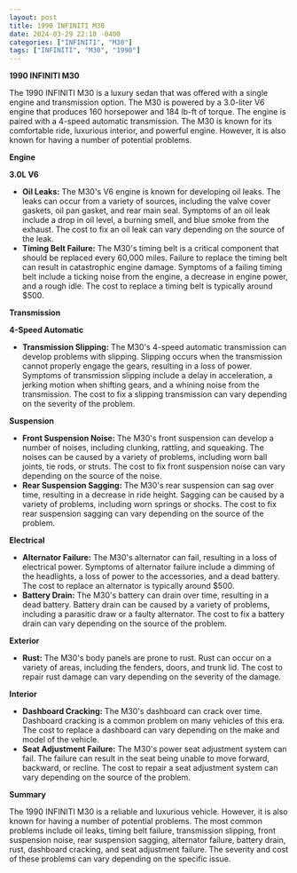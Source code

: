 ```yaml
---
layout: post
title: 1990 INFINITI M30
date: 2024-03-29 22:10 -0400
categories: ["INFINITI", "M30"]
tags: ["INFINITI", "M30", "1990"]
---
```

**1990 INFINITI M30**

The 1990 INFINITI M30 is a luxury sedan that was offered with a single engine and transmission option. The M30 is powered by a 3.0-liter V6 engine that produces 160 horsepower and 184 lb-ft of torque. The engine is paired with a 4-speed automatic transmission. The M30 is known for its comfortable ride, luxurious interior, and powerful engine. However, it is also known for having a number of potential problems.

**Engine**

**3.0L V6**

* **Oil Leaks:** The M30's V6 engine is known for developing oil leaks. The leaks can occur from a variety of sources, including the valve cover gaskets, oil pan gasket, and rear main seal. Symptoms of an oil leak include a drop in oil level, a burning smell, and blue smoke from the exhaust. The cost to fix an oil leak can vary depending on the source of the leak.
* **Timing Belt Failure:** The M30's timing belt is a critical component that should be replaced every 60,000 miles. Failure to replace the timing belt can result in catastrophic engine damage. Symptoms of a failing timing belt include a ticking noise from the engine, a decrease in engine power, and a rough idle. The cost to replace a timing belt is typically around $500.

**Transmission**

**4-Speed Automatic**

* **Transmission Slipping:** The M30's 4-speed automatic transmission can develop problems with slipping. Slipping occurs when the transmission cannot properly engage the gears, resulting in a loss of power. Symptoms of transmission slipping include a delay in acceleration, a jerking motion when shifting gears, and a whining noise from the transmission. The cost to fix a slipping transmission can vary depending on the severity of the problem.

**Suspension**

* **Front Suspension Noise:** The M30's front suspension can develop a number of noises, including clunking, rattling, and squeaking. The noises can be caused by a variety of problems, including worn ball joints, tie rods, or struts. The cost to fix front suspension noise can vary depending on the source of the noise.
* **Rear Suspension Sagging:** The M30's rear suspension can sag over time, resulting in a decrease in ride height. Sagging can be caused by a variety of problems, including worn springs or shocks. The cost to fix rear suspension sagging can vary depending on the source of the problem.

**Electrical**

* **Alternator Failure:** The M30's alternator can fail, resulting in a loss of electrical power. Symptoms of alternator failure include a dimming of the headlights, a loss of power to the accessories, and a dead battery. The cost to replace an alternator is typically around $500.
* **Battery Drain:** The M30's battery can drain over time, resulting in a dead battery. Battery drain can be caused by a variety of problems, including a parasitic draw or a faulty alternator. The cost to fix a battery drain can vary depending on the source of the problem.

**Exterior**

* **Rust:** The M30's body panels are prone to rust. Rust can occur on a variety of areas, including the fenders, doors, and trunk lid. The cost to repair rust damage can vary depending on the severity of the damage.

**Interior**

* **Dashboard Cracking:** The M30's dashboard can crack over time. Dashboard cracking is a common problem on many vehicles of this era. The cost to replace a dashboard can vary depending on the make and model of the vehicle.
* **Seat Adjustment Failure:** The M30's power seat adjustment system can fail. The failure can result in the seat being unable to move forward, backward, or recline. The cost to repair a seat adjustment system can vary depending on the source of the problem.

**Summary**

The 1990 INFINITI M30 is a reliable and luxurious vehicle. However, it is also known for having a number of potential problems. The most common problems include oil leaks, timing belt failure, transmission slipping, front suspension noise, rear suspension sagging, alternator failure, battery drain, rust, dashboard cracking, and seat adjustment failure. The severity and cost of these problems can vary depending on the specific issue.
